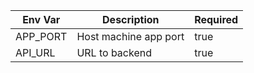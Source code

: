 | Env Var  | Description           | Required |
|----------|-----------------------|----------|
| APP_PORT | Host machine app port | true     |
| API_URL  | URL to backend        | true     |
